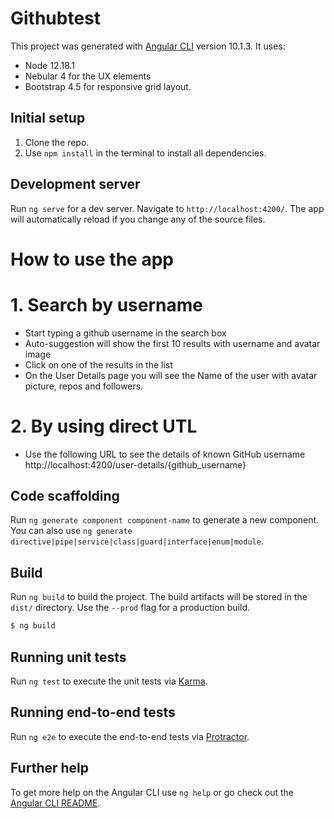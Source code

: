 # Githubtest

This project was generated with [Angular CLI](https://github.com/angular/angular-cli) version 10.1.3.
It uses: 
- Node 12.18.1
- Nebular 4 for the UX elements
- Bootstrap 4.5 for responsive grid layout.

## Initial setup

1. Clone the repo.
2. Use `npm install` in the terminal to install all dependencies.

## Development server

Run `ng serve` for a dev server. Navigate to `http://localhost:4200/`. The app will automatically reload if you change any of the source files.

# How to use the app

# 1. Search by username
  - Start typing a github username in the search box
  - Auto-suggestion will show the first 10 results with username and avatar image
  - Click on one of the results in the list
  - On the User Details page you will see the Name of the user with avatar picture, repos and followers.
  
# 2. By using direct UTL
- Use the following URL to see the details of known GitHub username
http://localhost:4200/user-details/{github_username}

## Code scaffolding

Run `ng generate component component-name` to generate a new component. You can also use `ng generate directive|pipe|service|class|guard|interface|enum|module`.

## Build

Run `ng build` to build the project. The build artifacts will be stored in the `dist/` directory. Use the `--prod` flag for a production build.

```sh
$ ng build
```

## Running unit tests

Run `ng test` to execute the unit tests via [Karma](https://karma-runner.github.io).

## Running end-to-end tests

Run `ng e2e` to execute the end-to-end tests via [Protractor](http://www.protractortest.org/).

## Further help

To get more help on the Angular CLI use `ng help` or go check out the [Angular CLI README](https://github.com/angular/angular-cli/blob/master/README.md).
